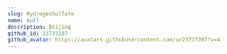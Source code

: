 ```yaml
---
slug: HydrogenSulfate
name: null
description: Beijing
github_id: 23737287
github_avatar: https://avatars.githubusercontent.com/u/23737287?v=4
---
```


